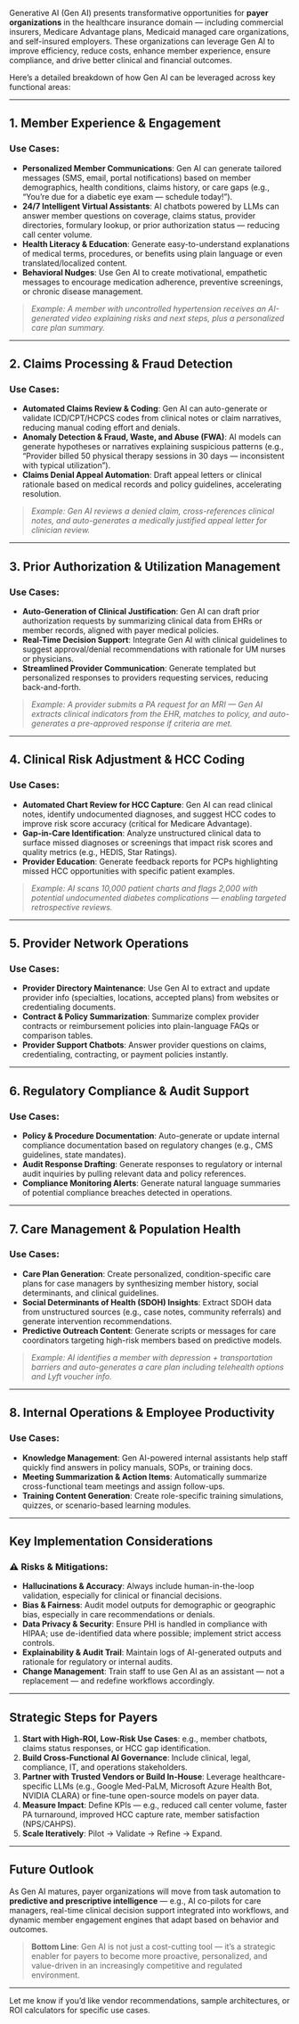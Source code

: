 Generative AI (Gen AI) presents transformative opportunities for **payer organizations** in the healthcare insurance domain — including commercial insurers, Medicare Advantage plans, Medicaid managed care organizations, and self-insured employers. These organizations can leverage Gen AI to improve efficiency, reduce costs, enhance member experience, ensure compliance, and drive better clinical and financial outcomes.

Here’s a detailed breakdown of how Gen AI can be leveraged across key functional areas:

---

## 1. **Member Experience & Engagement**
### Use Cases:
- **Personalized Member Communications**: Gen AI can generate tailored messages (SMS, email, portal notifications) based on member demographics, health conditions, claims history, or care gaps (e.g., “You’re due for a diabetic eye exam — schedule today!”).
- **24/7 Intelligent Virtual Assistants**: AI chatbots powered by LLMs can answer member questions on coverage, claims status, provider directories, formulary lookup, or prior authorization status — reducing call center volume.
- **Health Literacy & Education**: Generate easy-to-understand explanations of medical terms, procedures, or benefits using plain language or even translated/localized content.
- **Behavioral Nudges**: Use Gen AI to create motivational, empathetic messages to encourage medication adherence, preventive screenings, or chronic disease management.

> *Example: A member with uncontrolled hypertension receives an AI-generated video explaining risks and next steps, plus a personalized care plan summary.*

---

## 2. **Claims Processing & Fraud Detection**
### Use Cases:
- **Automated Claims Review & Coding**: Gen AI can auto-generate or validate ICD/CPT/HCPCS codes from clinical notes or claim narratives, reducing manual coding effort and denials.
- **Anomaly Detection & Fraud, Waste, and Abuse (FWA)**: AI models can generate hypotheses or narratives explaining suspicious patterns (e.g., “Provider billed 50 physical therapy sessions in 30 days — inconsistent with typical utilization”).
- **Claims Denial Appeal Automation**: Draft appeal letters or clinical rationale based on medical records and policy guidelines, accelerating resolution.

> *Example: Gen AI reviews a denied claim, cross-references clinical notes, and auto-generates a medically justified appeal letter for clinician review.*

---

## 3. **Prior Authorization & Utilization Management**
### Use Cases:
- **Auto-Generation of Clinical Justification**: Gen AI can draft prior authorization requests by summarizing clinical data from EHRs or member records, aligned with payer medical policies.
- **Real-Time Decision Support**: Integrate Gen AI with clinical guidelines to suggest approval/denial recommendations with rationale for UM nurses or physicians.
- **Streamlined Provider Communication**: Generate templated but personalized responses to providers requesting services, reducing back-and-forth.

> *Example: A provider submits a PA request for an MRI — Gen AI extracts clinical indicators from the EHR, matches to policy, and auto-generates a pre-approved response if criteria are met.*

---

## 4. **Clinical Risk Adjustment & HCC Coding**
### Use Cases:
- **Automated Chart Review for HCC Capture**: Gen AI can read clinical notes, identify undocumented diagnoses, and suggest HCC codes to improve risk score accuracy (critical for Medicare Advantage).
- **Gap-in-Care Identification**: Analyze unstructured clinical data to surface missed diagnoses or screenings that impact risk scores and quality metrics (e.g., HEDIS, Star Ratings).
- **Provider Education**: Generate feedback reports for PCPs highlighting missed HCC opportunities with specific patient examples.

> *Example: AI scans 10,000 patient charts and flags 2,000 with potential undocumented diabetes complications — enabling targeted retrospective reviews.*

---

## 5. **Provider Network Operations**
### Use Cases:
- **Provider Directory Maintenance**: Use Gen AI to extract and update provider info (specialties, locations, accepted plans) from websites or credentialing documents.
- **Contract & Policy Summarization**: Summarize complex provider contracts or reimbursement policies into plain-language FAQs or comparison tables.
- **Provider Support Chatbots**: Answer provider questions on claims, credentialing, contracting, or payment policies instantly.

---

## 6. **Regulatory Compliance & Audit Support**
### Use Cases:
- **Policy & Procedure Documentation**: Auto-generate or update internal compliance documentation based on regulatory changes (e.g., CMS guidelines, state mandates).
- **Audit Response Drafting**: Generate responses to regulatory or internal audit inquiries by pulling relevant data and policy references.
- **Compliance Monitoring Alerts**: Generate natural language summaries of potential compliance breaches detected in operations.

---

## 7. **Care Management & Population Health**
### Use Cases:
- **Care Plan Generation**: Create personalized, condition-specific care plans for case managers by synthesizing member history, social determinants, and clinical guidelines.
- **Social Determinants of Health (SDOH) Insights**: Extract SDOH data from unstructured sources (e.g., case notes, community referrals) and generate intervention recommendations.
- **Predictive Outreach Content**: Generate scripts or messages for care coordinators targeting high-risk members based on predictive models.

> *Example: AI identifies a member with depression + transportation barriers and auto-generates a care plan including telehealth options and Lyft voucher info.*

---

## 8. **Internal Operations & Employee Productivity**
### Use Cases:
- **Knowledge Management**: Gen AI-powered internal assistants help staff quickly find answers in policy manuals, SOPs, or training docs.
- **Meeting Summarization & Action Items**: Automatically summarize cross-functional team meetings and assign follow-ups.
- **Training Content Generation**: Create role-specific training simulations, quizzes, or scenario-based learning modules.

---

## Key Implementation Considerations

### ⚠️ Risks & Mitigations:
- **Hallucinations & Accuracy**: Always include human-in-the-loop validation, especially for clinical or financial decisions.
- **Bias & Fairness**: Audit model outputs for demographic or geographic bias, especially in care recommendations or denials.
- **Data Privacy & Security**: Ensure PHI is handled in compliance with HIPAA; use de-identified data where possible; implement strict access controls.
- **Explainability & Audit Trail**: Maintain logs of AI-generated outputs and rationale for regulatory or internal audits.
- **Change Management**: Train staff to use Gen AI as an assistant — not a replacement — and redefine workflows accordingly.

---

## Strategic Steps for Payers

1. **Start with High-ROI, Low-Risk Use Cases**: e.g., member chatbots, claims status responses, or HCC gap identification.
2. **Build Cross-Functional AI Governance**: Include clinical, legal, compliance, IT, and operations stakeholders.
3. **Partner with Trusted Vendors or Build In-House**: Leverage healthcare-specific LLMs (e.g., Google Med-PaLM, Microsoft Azure Health Bot, NVIDIA CLARA) or fine-tune open-source models on payer data.
4. **Measure Impact**: Define KPIs — e.g., reduced call center volume, faster PA turnaround, improved HCC capture rate, member satisfaction (NPS/CAHPS).
5. **Scale Iteratively**: Pilot → Validate → Refine → Expand.

---

## Future Outlook

As Gen AI matures, payer organizations will move from task automation to **predictive and prescriptive intelligence** — e.g., AI co-pilots for care managers, real-time clinical decision support integrated into workflows, and dynamic member engagement engines that adapt based on behavior and outcomes.

> **Bottom Line**: Gen AI is not just a cost-cutting tool — it’s a strategic enabler for payers to become more proactive, personalized, and value-driven in an increasingly competitive and regulated environment.

---

Let me know if you’d like vendor recommendations, sample architectures, or ROI calculators for specific use cases.
